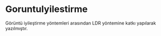 # GoruntuIyilestirme
Görüntü iyileştirme yöntemleri arasından LDR yöntemine katkı yapılarak yazılmıştır.
